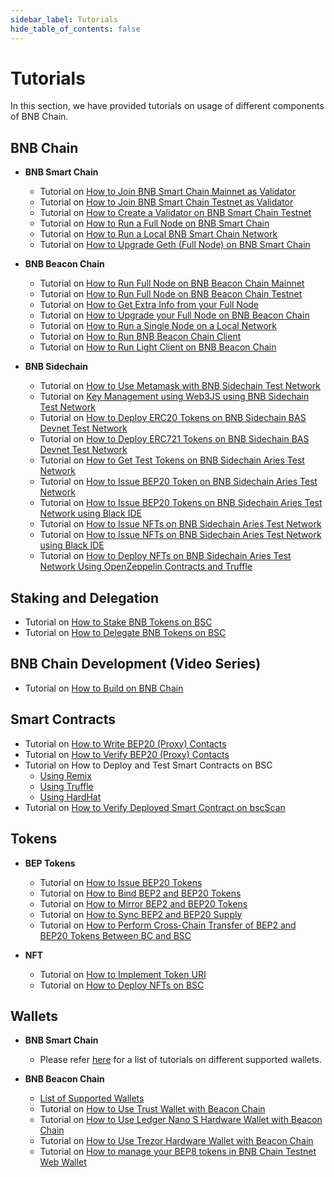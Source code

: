 ```yaml
---
sidebar_label: Tutorials
hide_table_of_contents: false
---
```


# Tutorials
In this section, we have provided tutorials on usage of different components of BNB Chain.

## BNB Chain 

- **BNB Smart Chain**
  * Tutorial on [How to Join BNB Smart Chain Mainnet as Validator](validator/guideline-mainnet.md)
  * Tutorial on [How to Join BNB Smart Chain Testnet as Validator](validator/guideline-testnet.md)
  * Tutorial on [How to Create a Validator on BNB Smart Chain Testnet](validator/testnet.md)
  * Tutorial on [How to Run a Full Node on BNB Smart Chain](validator/fullnode.md)
  * Tutorial on [How to Run a Local BNB Smart Chain Network](local.md)
  * Tutorial on [How to Upgrade Geth (Full Node) on BNB Smart Chain](validator/upgrade-fullnode.md)

- **BNB Beacon Chain**
  * Tutorial on [How to Run Full Node on BNB Beacon Chain Mainnet](beaconchain/develop/node/join-mainnet.md)
  * Tutorial on [How to Run Full Node on BNB Beacon Chain Testnet](beaconchain/develop/node/join-testnet.md)
  * Tutorial on [How to Get Extra Info from your Full Node](beaconchain/develop/node/extra-info.md)
  * Tutorial on [How to Upgrade your Full Node on BNB Beacon Chain](beaconchain/develop/node/upgrade.md)
  * Tutorial on [How to Run a Single Node on a Local Network](beaconchain/develop/node/local-network)
  * Tutorial on [How to Run BNB Beacon Chain Client](beaconchain/develop/api-reference/cli.md)
  * Tutorial on [How to Run Light Client on BNB Beacon Chain](beaconchain/light-client.md)

- **BNB Sidechain**
  * Tutorial on [How to Use Metamask with BNB Sidechain Test Network](https://docs.nodereal.io/nodereal/bas/wallet/use-metamask-for-bas)
  * Tutorial on [Key Management using Web3JS using BNB Sidechain Test Network](https://docs.nodereal.io/nodereal/bas/wallet/key-management)
  * Tutorial on [How to Deploy ERC20 Tokens on BNB Sidechain BAS Devnet Test Network](https://www.ankr.com/docs/build-blockchain/bas/how-to-launch/deploy-erc20-token)
  * Tutorial on [How to Deploy ERC721 Tokens on BNB Sidechain BAS Devnet Test Network](https://www.ankr.com/docs/build-blockchain/bas/how-to-launch/deploy-erc721-token)
  * Tutorial on [How to Get Test Tokens on BNB Sidechain Aries Test Network](https://docs.nodereal.io/nodereal/bas/build-on-bas/get-token-from-bas-aries-testnet)
  * Tutorial on [How to Issue BEP20 Token on BNB Sidechain Aries Test Network](https://docs.nodereal.io/nodereal/bas/build-on-bas/issue-bep20-tokens)
  * Tutorial on [How to Issue BEP20 Tokens on BNB Sidechain Aries Test Network using Black IDE](https://blog.nodereal.io/en/how-to-issue-fungible-bep20tokens-on-bas-aries-testnet-using-black-ide/)
  * Tutorial on [How to Issue NFTs on BNB Sidechain Aries Test Network](https://blog.nodereal.io/en/issuing-nft-erc-721-1155-on-bas-testnet/)
  * Tutorial on [How to Issue NFTs on BNB Sidechain Aries Test Network using Black IDE](https://blog.nodereal.io/en/how-to-issue-nft-on-bsc-bas-aries-testnetusing-the-black-ide/) 
  * Tutorial on [How to Deploy NFTs on BNB Sidechain Aries Test Network Using OpenZeppelin Contracts and Truffle](https://docs.nodereal.io/nodereal/bas/build-on-bas/deploy-nft-on-bas)

## Staking and Delegation
- Tutorial on [How to Stake BNB Tokens on BSC](staking-with-ext-wallet.md)
- Tutorial on [How to Delegate BNB Tokens on BSC](del-guide.md)
  
## BNB Chain Development (Video Series)
- Tutorial on [How to Build on BNB Chain](https://www.youtube.com/watch?v=TsraNMHENIE&list=PLD2Yls_M04XPTdEBGmTu6A-atFn3_mmCZ)

## Smart Contracts
- Tutorial on [How to Write BEP20 (Proxy) Contacts](proxy.md)
- Tutorial on [How to Verify BEP20 (Proxy) Contacts](verify-proxy.md)
- Tutorial on How to Deploy and Test Smart Contracts on BSC
    * [Using Remix](remix.md)
    * [Using Truffle](truffle-new.md)
    * [Using HardHat](hardhat-new.md)
- Tutorial on [How to Verify Deployed Smart Contract on bscScan](verify.md)

## Tokens
- **BEP Tokens**
  * Tutorial on [How to Issue BEP20 Tokens](issue-BEP20.md)
  * Tutorial on [How to Bind BEP2 and BEP20 Tokens](bind-tokens.md)
  * Tutorial on [How to Mirror BEP2 and BEP20 Tokens](mirror.md)
  * Tutorial on [How to Sync BEP2 and BEP20 Supply](sync.md)
  * Tutorial on [How to Perform Cross-Chain Transfer of BEP2 and BEP20 Tokens Between BC and BSC](cross-chain-transfer.md)

- **NFT**
  * Tutorial on [How to Implement Token URI](develop/../nft-metadata-standard.md)
  * Tutorial on [How to Deploy NFTs on BSC](ERC721.md)

## Wallets
- **BNB Smart Chain**
  * Please refer [here](wallets/wallet-tutorial-overview.md) for a list of tutorials on different supported wallets.

- **BNB Beacon Chain**
  * [List of Supported Wallets](beaconchain/wallets)
  * Tutorial on [How to Use Trust Wallet with Beacon Chain](beaconchain/wallet/tutorial/how-to-create-a-wallet-on-trustwallet)
  * Tutorial on [How to Use Ledger Nano S Hardware Wallet with Beacon Chain](beaconchain/wallet/tutorial/ledger-nano-s-usage-guide)
  * Tutorial on [How to Use Trezor Hardware Wallet with Beacon Chain](beaconchain/wallet/tutorial/trezor-model-t-user-guide)
  * Tutorial on [How to manage your BEP8 tokens in BNB Chain Testnet Web Wallet](beaconchain/wallet/tutorial/bep8)

